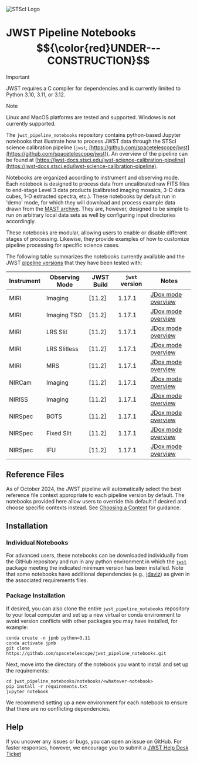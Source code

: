 ![STScI Logo](_static/stsci_header.png)

# JWST Pipeline Notebooks $${\color{red}UNDER---CONSTRUCTION}$$

> [!IMPORTANT]
> JWST requires a C compiler for dependencies and is currently limited to Python 3.10, 3.11, or 3.12.

> [!NOTE]
> Linux and MacOS platforms are tested and supported.  Windows is not currently supported.

The ``jwst_pipeline_notebooks`` repository contains python-based Jupyter notebooks that illustrate how to process JWST data through the STScI science calibration pipeline (``jwst``;  [https://github.com/spacetelescope/jwst](https://github.com/spacetelescope/jwst)).  An overview of the pipeline can be found at [https://jwst-docs.stsci.edu/jwst-science-calibration-pipeline](https://jwst-docs.stsci.edu/jwst-science-calibration-pipeline).

Notebooks are organized according to instrument and observing mode.  Each notebook is designed to process data from uncalibrated raw FITS files to end-stage Level 3 data products (calibrated imaging mosaics, 3-D data cubes, 1-D extracted spectra, etc.).  These notebooks by default run in 'demo' mode, for which they will download and process example data drawn from the [MAST archive](https://archive.stsci.edu/).  They are, however, designed to be simple to run on arbitrary local data sets as well by configuring input directories accordingly.

These notebooks are modular, allowing users to enable or disable different stages of processing.  Likewise, they provide examples of how to customize pipeline processing for specific science cases.

The following table summarizes the notebooks currently available and the JWST [pipeline versions](https://jwst-docs.stsci.edu/jwst-science-calibration-pipeline/jwst-operations-pipeline-build-information) that they have been tested with:

| Instrument | Observing Mode | JWST Build | ``jwst`` version | Notes                                         |
|------------|----------------|------------|--------------------------|-----------------------------------------------|
| MIRI       | Imaging        | [11.2]     | 1.17.1 | [JDox mode overview](https://jwst-docs.stsci.edu/jwst-mid-infrared-instrument/miri-observing-modes/miri-imaging)  |
| MIRI       | Imaging TSO    | [11.2]     | 1.17.1 | [JDox mode overview](https://jwst-docs.stsci.edu/jwst-mid-infrared-instrument/miri-observing-modes/miri-time-series-observations/miri-imaging-tsos)  |
| MIRI       | LRS Slit       | [11.2]     | 1.17.1 | [JDox mode overview](https://jwst-docs.stsci.edu/jwst-mid-infrared-instrument/miri-observing-modes/miri-low-resolution-spectroscopy)  |
| MIRI       | LRS Slitless   | [11.2]     | 1.17.1 | [JDox mode overview](https://jwst-docs.stsci.edu/jwst-mid-infrared-instrument/miri-observing-modes/miri-time-series-observations/miri-lrs-tsos)  |
| MIRI       | MRS            | [11.2]     | 1.17.1 | [JDox mode overview](https://jwst-docs.stsci.edu/jwst-mid-infrared-instrument/miri-observing-modes/miri-medium-resolution-spectroscopy)  |
| NIRCam     | Imaging        | [11.2]     | 1.17.1 | [JDox mode overview](https://jwst-docs.stsci.edu/jwst-near-infrared-camera/nircam-observing-modes/nircam-imaging)  |
| NIRISS     | Imaging        | [11.2]     | 1.17.1 | [JDox mode overview](https://jwst-docs.stsci.edu/jwst-near-infrared-imager-and-slitless-spectrograph/niriss-observing-modes/niriss-imaging)  |
| NIRSpec    | BOTS           | [11.2]     | 1.17.1 | [JDox mode overview](https://jwst-docs.stsci.edu/jwst-near-infrared-spectrograph/nirspec-observing-modes/nirspec-bright-object-time-series-spectroscopy)  |
| NIRSpec    | Fixed Slit     | [11.2]     | 1.17.1 | [JDox mode overview](https://jwst-docs.stsci.edu/jwst-near-infrared-spectrograph/nirspec-observing-modes/nirspec-fixed-slits-spectroscopy)  |
| NIRSpec    | IFU            | [11.2]     | 1.17.1 | [JDox mode overview](https://jwst-docs.stsci.edu/jwst-near-infrared-spectrograph/nirspec-observing-modes/nirspec-ifu-spectroscopy)  |

## Reference Files

As of October 2024, the JWST pipeline will automatically select the best reference file context appropriate to each pipeline version by default.  The notebooks provided here allow users to override this default if desired and choose specific contexts instead.  See [Choosing a Context](https://jwst-docs.stsci.edu/jwst-science-calibration-pipeline#JWSTScienceCalibrationPipeline-crds_contextChoosingacontext) for guidance.

## Installation

### Individual Notebooks

For advanced users, these notebooks can be downloaded individually from the GitHub repository and run in any python environment in which the [``jwst``](https://github.com/spacetelescope/jwst) package meeting the indicated minimum version has been installed.  Note that some notebooks have additional dependencies (e.g., [jdaviz](https://github.com/spacetelescope/jdaviz/)) as given in the associated requirements files.

### Package Installation

If desired, you can also clone the entire ``jwst_pipeline_notebooks`` repository to your local computer and set up a new virtual or conda environment
to avoid version conflicts with other packages you may have installed, for example:

    conda create -n jpnb python=3.11
    conda activate jpnb
    git clone https://github.com/spacetelescope/jwst_pipeline_notebooks.git

Next, move into the directory of the notebook you want to install and set up the requirements:

    cd jwst_pipeline_notebooks/notebooks/<whatever-notebook>
    pip install -r requirements.txt
    jupyter notebook

We recommend setting up a new environment for each notebook to ensure that there are no conflicting dependencies.

## Help

If you uncover any issues or bugs, you can open an issue on GitHub. For faster responses, however, we encourage you to submit a [JWST Help Desk Ticket](jwsthelp.stsci.edu)
